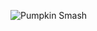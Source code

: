 ![Pumpkin Smash](https://github.com/hypebeans/PumpkinSmash/assets/24372255/81912f60-8581-4061-b229-d55a4266c322)
